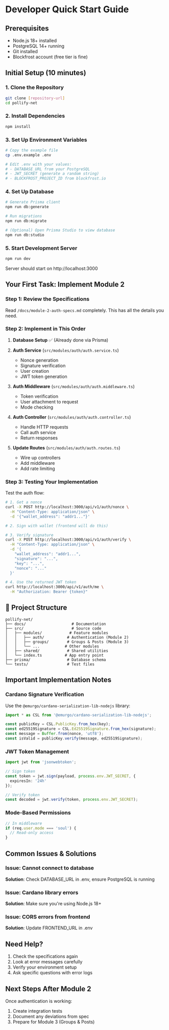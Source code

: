 # Developer Quick Start Guide

## Prerequisites
- Node.js 18+ installed
- PostgreSQL 14+ running
- Git installed
- Blockfrost account (free tier is fine)

## Initial Setup (10 minutes)

### 1. Clone the Repository
```bash
git clone [repository-url]
cd pollify-net
```

### 2. Install Dependencies
```bash
npm install
```

### 3. Set Up Environment Variables
```bash
# Copy the example file
cp .env.example .env

# Edit .env with your values:
# - DATABASE_URL from your PostgreSQL
# - JWT_SECRET (generate a random string)
# - BLOCKFROST_PROJECT_ID from blockfrost.io
```

### 4. Set Up Database
```bash
# Generate Prisma client
npm run db:generate

# Run migrations
npm run db:migrate

# (Optional) Open Prisma Studio to view database
npm run db:studio
```

### 5. Start Development Server
```bash
npm run dev
```

Server should start on http://localhost:3000

## Your First Task: Implement Module 2

### Step 1: Review the Specifications
Read `/docs/module-2-auth-specs.md` completely. This has all the details you need.

### Step 2: Implement in This Order

1. **Database Setup** ✅ (Already done via Prisma)

2. **Auth Service** (`src/modules/auth/auth.service.ts`)
   - Nonce generation
   - Signature verification
   - User creation
   - JWT token generation

3. **Auth Middleware** (`src/modules/auth/auth.middleware.ts`)
   - Token verification
   - User attachment to request
   - Mode checking

4. **Auth Controller** (`src/modules/auth/auth.controller.ts`)
   - Handle HTTP requests
   - Call auth service
   - Return responses

5. **Update Routes** (`src/modules/auth/auth.routes.ts`)
   - Wire up controllers
   - Add middleware
   - Add rate limiting

### Step 3: Testing Your Implementation

Test the auth flow:
```bash
# 1. Get a nonce
curl -X POST http://localhost:3000/api/v1/auth/nonce \
  -H "Content-Type: application/json" \
  -d '{"wallet_address": "addr1..."}'

# 2. Sign with wallet (frontend will do this)

# 3. Verify signature
curl -X POST http://localhost:3000/api/v1/auth/verify \
  -H "Content-Type: application/json" \
  -d '{
    "wallet_address": "addr1...",
    "signature": "...",
    "key": "...",
    "nonce": "..."
  }'

# 4. Use the returned JWT token
curl http://localhost:3000/api/v1/auth/me \
  -H "Authorization: Bearer {token}"
```

## 📁 Project Structure
```
pollify-net/
├── docs/                    # Documentation
├── src/                     # Source code
│   ├── modules/            # Feature modules
│   │   ├── auth/          # Authentication (Module 2)
│   │   ├── groups/        # Groups & Posts (Module 3)
│   │   └── ...           # Other modules
│   ├── shared/            # Shared utilities
│   └── index.ts          # App entry point
├── prisma/                # Database schema
└── tests/                 # Test files
```

## Important Implementation Notes

### Cardano Signature Verification
Use the `@emurgo/cardano-serialization-lib-nodejs` library:
```typescript
import * as CSL from '@emurgo/cardano-serialization-lib-nodejs';

const publicKey = CSL.PublicKey.from_hex(key);
const ed25519Signature = CSL.Ed25519Signature.from_hex(signature);
const message = Buffer.from(nonce, 'utf8');
const isValid = publicKey.verify(message, ed25519Signature);
```

### JWT Token Management
```typescript
import jwt from 'jsonwebtoken';

// Sign token
const token = jwt.sign(payload, process.env.JWT_SECRET, {
  expiresIn: '24h'
});

// Verify token
const decoded = jwt.verify(token, process.env.JWT_SECRET);
```

### Mode-Based Permissions
```typescript
// In middleware
if (req.user.mode === 'soul') {
  // Read-only access
}
```

## Common Issues & Solutions

### Issue: Cannot connect to database
**Solution**: Check DATABASE_URL in .env, ensure PostgreSQL is running

### Issue: Cardano library errors
**Solution**: Make sure you're using Node.js 18+

### Issue: CORS errors from frontend
**Solution**: Update FRONTEND_URL in .env

## Need Help?

1. Check the specifications again
2. Look at error messages carefully
3. Verify your environment setup
4. Ask specific questions with error logs

## Next Steps After Module 2

Once authentication is working:
1. Create integration tests
2. Document any deviations from spec
3. Prepare for Module 3 (Groups & Posts)
